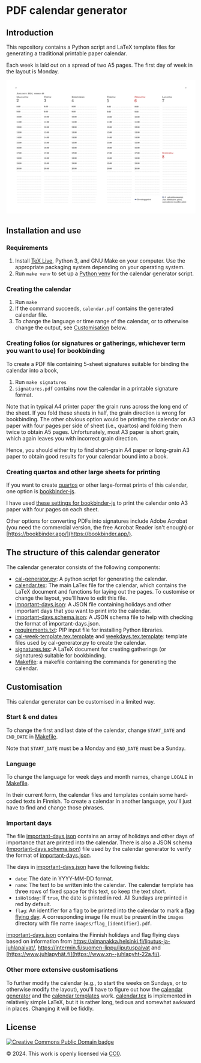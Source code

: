 # PDF calendar generator

## Introduction

This repository contains a Python script and LaTeX template files for
generating a traditional printable paper calendar.

Each week is laid out on a spread of two A5 pages. The first day of
week in the layout is Monday.

[![Sample spread of the calendar](readme-images/sample-spread.png)](readme-images/sample-spread.pdf)

## Installation and use

### Requirements

1. Install [TeX Live](https://tug.org/texlive/), Python 3, and GNU Make on your computer. Use the appropriate packaging system depending on your operating system.
1. Run `make venv` to set up a [Python venv](https://docs.python.org/3/library/venv.html) for the calendar generator script.

### Creating the calendar

1. Run `make`
1. If the command succeeds, `calendar.pdf` contains the generated calendar file.
1. To change the language or time range of the calendar, or to otherwise change the output, see [Customisation](#Customisation) below.

### Creating folios (or signatures or gatherings, whichever term you want to use) for bookbinding

To create a PDF file containing 5-sheet signatures suitable for binding the calendar into a book,

1. Run `make signatures`
2. `signatures.pdf` contains now the calendar in a printable signature format.

Note that in typical A4 printer paper the grain runs across the long
end of the sheet. If you fold these sheets in half, the grain
direction is wrong for bookbinding. The other obvious option would be
printing the calendar on A3 paper with four pages per side of sheet
(i.e., quartos) and folding them twice to obtain A5 pages.
Unfortunately, most A3 paper is short grain, which again leaves you
with incorrect grain direction.

Hence, you should either try to find short-grain A4 paper or
long-grain A3 paper to obtain good results for your calendar bound
into a book.

### Creating quartos and other large sheets for printing

If you want to create [quartos](https://en.wikipedia.org/wiki/Quarto)
or other large-format prints of this calendar, one option is
[bookbinder-js](https://momijizukamori.github.io/bookbinder-js).

I have used [these
settings for bookbinder-js](https://momijizukamori.github.io/bookbinder-js/?pageLayout=quarto&customSigLength=0&rotatePage=true&flyleafs=0&sigLength=3&printFile=aggregated&paperSize=A3)
to print the calendar onto A3 paper with four pages on each sheet.

Other options for converting PDFs into signatures include Adobe
Acrobat (you need the commercial version, the free Acrobat Reader
isn't enough) or [https://bookbinder.app/](https://bookbinder.app/).

## The structure of this calendar generator

The calendar generator consists of the following components:

* [cal-generator.py](cal-generator.py): A python script for generating the calendar.
* [calendar.tex](calendar.tex): The main LaTex file for the calendar, which contains the LaTeX document and functions for laying out the pages. To customise or change the layout, you'll have to edit this file.
* [important-days.json](important-days.json): A JSON file containing holidays and other important days that you want to print into the calendar.
* [important-days.schema.json](important-days.schema.json): A JSON schema file to help with checking the format of important-days.json.
* [requirements.txt](requirements.txt): PIP input file for installing Python libraries.
* [cal-week-template.tex.template](cal-week-template.tex.template) and [weekdays.tex.template](weekdays.tex.template): template files used by cal-generator.py to create the calendar.
* [signatures.tex](signatures.tex): A LaTeX document for creating gatherings (or signatures) suitable for bookbinding.
* [Makefile](Makefile): a makefile containing the commands for generating the calendar.

## Customisation

This calendar generator can be customised in a limited way.

### Start & end dates

To change the first and last date of the calendar, change
`START_DATE` and `END_DATE` in [Makefile](Makefile).

Note that `START_DATE` must be a Monday and `END_DATE` must be a Sunday.

### Language

To change the language for week days and month names, change `LOCALE`
in [Makefile](Makefile).

In their current form, the calendar files and templates contain some
hard-coded texts in Finnish. To create a calendar in another language,
you'll just have to find and change those phrases.

### Important days

The file [important-days.json](important-days.json) contains an array
of holidays and other days of importance that are printed into the
calendar. There is also a JSON schema
([important-days.schema.json](important-days.schema.json)) file used
by the calendar generator to verify the format of
[important-days.json](important-days.json).

The days in [important-days.json](important-days.json) have the following fields:

* `date`: The date in YYYY-MM-DD format.
* `name`: The text to be written into the calendar. The calendar template has three rows of fixed space for this text, so keep the text short.
* `isHoliday`: If `true`, the date is printed in red. All Sundays are printed in red by default.
* `flag`: An identifier for a flag to be printed into the calendar to mark a [flag flying day](https://en.wikipedia.org/wiki/Flag_flying_day). A corresponding image file must be present in the `images` directory with file name `images/flag_[identifier].pdf`.

[important-days.json](important-days.json) contains the Finnish
holidays and flag flying days based on information from
<https://almanakka.helsinki.fi/liputus-ja-juhlapaivat/>,
<https://intermin.fi/suomen-lippu/liputuspaivat> and
[https://www.juhlapyhät.fi](https://www.xn--juhlapyht-22a.fi/).

### Other more extensive customisations

To further modify the calendar (e.g., to start the weeks on Sundays,
or to otherwise modify the layout), you'll have to figure out how the
[calendar generator](./cal-generator.py) and the [calendar
templates](./calendar.tex) work. [calendar.tex](calendar.tex) is
implemented in relatively simple LaTeX, but it is rather long, tedious
and somewhat awkward in places. Changing it will be fiddly.

## License

[![Creative Commons Public Domain
badge](readme-images/cc-publicdomain.svg)](https://creativecommons.org/publicdomain/zero/1.0/)

© 2024. This work is openly licensed via
[CC0](https://creativecommons.org/publicdomain/zero/1.0/).
